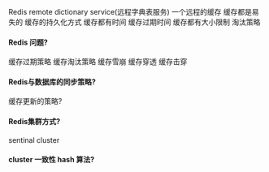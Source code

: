 Redis remote dictionary service(远程字典表服务)
一个远程的缓存
缓存都是易失的
缓存的持久化方式
缓存都有时间
缓存过期时间
缓存都有大小限制
淘汰策略

#### Redis 问题?
缓存过期策略
缓存淘汰策略
缓存雪崩
缓存穿透
缓存击穿

#### Redis与数据库的同步策略?
缓存更新的策略?

#### Redis集群方式?
sentinal  cluster

#### cluster 一致性 hash 算法?